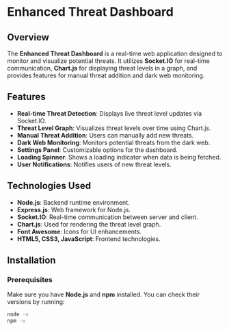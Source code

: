 # Enhanced Threat Dashboard

## Overview

The **Enhanced Threat Dashboard** is a real-time web application designed to monitor and visualize potential threats. It utilizes **Socket.IO** for real-time communication, **Chart.js** for displaying threat levels in a graph, and provides features for manual threat addition and dark web monitoring.

## Features

- **Real-time Threat Detection**: Displays live threat level updates via Socket.IO.
- **Threat Level Graph**: Visualizes threat levels over time using Chart.js.
- **Manual Threat Addition**: Users can manually add new threats.
- **Dark Web Monitoring**: Monitors potential threats from the dark web.
- **Settings Panel**: Customizable options for the dashboard.
- **Loading Spinner**: Shows a loading indicator when data is being fetched.
- **User Notifications**: Notifies users of new threat levels.

## Technologies Used

- **Node.js**: Backend runtime environment.
- **Express.js**: Web framework for Node.js.
- **Socket.IO**: Real-time communication between server and client.
- **Chart.js**: Used for rendering the threat level graph.
- **Font Awesome**: Icons for UI enhancements.
- **HTML5, CSS3, JavaScript**: Frontend technologies.

## Installation

### Prerequisites

Make sure you have **Node.js** and **npm** installed. You can check their versions by running:

```bash
node -v
npm -v
